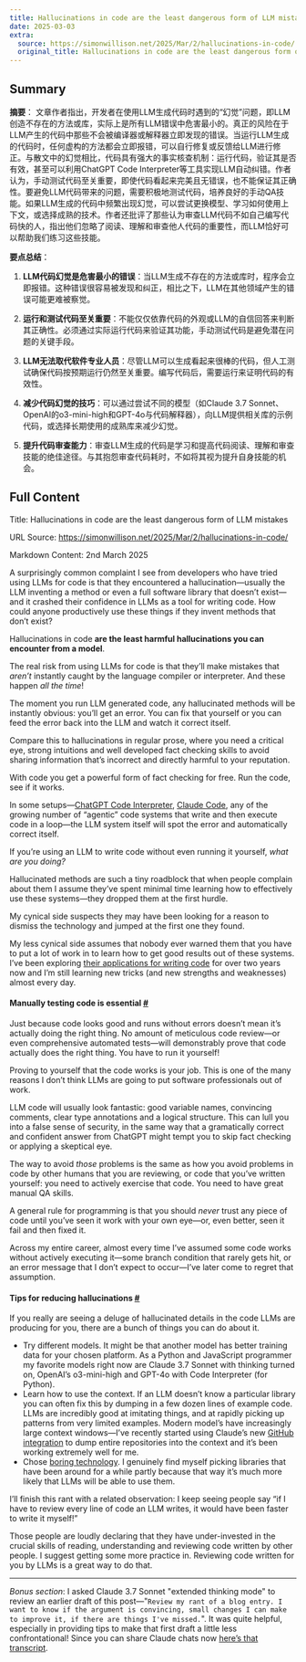 ```yaml
---
title: Hallucinations in code are the least dangerous form of LLM mistakes
date: 2025-03-03
extra:
  source: https://simonwillison.net/2025/Mar/2/hallucinations-in-code/
  original_title: Hallucinations in code are the least dangerous form of LLM mistakes
---
```

## Summary
**摘要**：
文章作者指出，开发者在使用LLM生成代码时遇到的“幻觉”问题，即LLM创造不存在的方法或库，实际上是所有LLM错误中危害最小的。真正的风险在于LLM产生的代码中那些不会被编译器或解释器立即发现的错误。当运行LLM生成的代码时，任何虚构的方法都会立即报错，可以自行修复或反馈给LLM进行修正。与散文中的幻觉相比，代码具有强大的事实核查机制：运行代码，验证其是否有效，甚至可以利用ChatGPT Code Interpreter等工具实现LLM自动纠错。作者认为，手动测试代码至关重要，即使代码看起来完美且无错误，也不能保证其正确性。要避免LLM代码带来的问题，需要积极地测试代码，培养良好的手动QA技能。如果LLM生成的代码中频繁出现幻觉，可以尝试更换模型、学习如何使用上下文，或选择成熟的技术。作者还批评了那些认为审查LLM代码不如自己编写代码快的人，指出他们忽略了阅读、理解和审查他人代码的重要性，而LLM恰好可以帮助我们练习这些技能。

**要点总结**：

1.  **LLM代码幻觉是危害最小的错误**：当LLM生成不存在的方法或库时，程序会立即报错。这种错误很容易被发现和纠正，相比之下，LLM在其他领域产生的错误可能更难被察觉。

2.  **运行和测试代码至关重要**：不能仅仅依靠代码的外观或LLM的自信回答来判断其正确性。必须通过实际运行代码来验证其功能，手动测试代码是避免潜在问题的关键手段。

3.  **LLM无法取代软件专业人员**：尽管LLM可以生成看起来很棒的代码，但人工测试确保代码按预期运行仍然至关重要。编写代码后，需要运行来证明代码的有效性。

4.  **减少代码幻觉的技巧**：可以通过尝试不同的模型（如Claude 3.7 Sonnet、OpenAI的o3-mini-high和GPT-4o与代码解释器），向LLM提供相关库的示例代码，或选择长期使用的成熟库来减少幻觉。

5.  **提升代码审查能力**：审查LLM生成的代码是学习和提高代码阅读、理解和审查技能的绝佳途径。与其抱怨审查代码耗时，不如将其视为提升自身技能的机会。

## Full Content
Title: Hallucinations in code are the least dangerous form of LLM mistakes

URL Source: https://simonwillison.net/2025/Mar/2/hallucinations-in-code/

Markdown Content:
2nd March 2025

A surprisingly common complaint I see from developers who have tried using LLMs for code is that they encountered a hallucination—usually the LLM inventing a method or even a full software library that doesn’t exist—and it crashed their confidence in LLMs as a tool for writing code. How could anyone productively use these things if they invent methods that don’t exist?

Hallucinations in code **are the least harmful hallucinations you can encounter from a model**.

The real risk from using LLMs for code is that they’ll make mistakes that _aren’t_ instantly caught by the language compiler or interpreter. And these happen _all the time_!

The moment you run LLM generated code, any hallucinated methods will be instantly obvious: you’ll get an error. You can fix that yourself or you can feed the error back into the LLM and watch it correct itself.

Compare this to hallucinations in regular prose, where you need a critical eye, strong intuitions and well developed fact checking skills to avoid sharing information that’s incorrect and directly harmful to your reputation.

With code you get a powerful form of fact checking for free. Run the code, see if it works.

In some setups—[ChatGPT Code Interpreter](https://simonwillison.net/tags/code-interpreter/), [Claude Code](https://docs.anthropic.com/en/docs/agents-and-tools/claude-code/overview), any of the growing number of “agentic” code systems that write and then execute code in a loop—the LLM system itself will spot the error and automatically correct itself.

If you’re using an LLM to write code without even running it yourself, _what are you doing?_

Hallucinated methods are such a tiny roadblock that when people complain about them I assume they’ve spent minimal time learning how to effectively use these systems—they dropped them at the first hurdle.

My cynical side suspects they may have been looking for a reason to dismiss the technology and jumped at the first one they found.

My less cynical side assumes that nobody ever warned them that you have to put a lot of work in to learn how to get good results out of these systems. I’ve been exploring [their applications for writing code](https://simonwillison.net/tags/ai-assisted-programming/) for over two years now and I’m still learning new tricks (and new strengths and weaknesses) almost every day.

#### Manually testing code is essential [#](https://simonwillison.net/2025/Mar/2/hallucinations-in-code/#qa)

Just because code looks good and runs without errors doesn’t mean it’s actually doing the right thing. No amount of meticulous code review—or even comprehensive automated tests—will demonstrably prove that code actually does the right thing. You have to run it yourself!

Proving to yourself that the code works is your job. This is one of the many reasons I don’t think LLMs are going to put software professionals out of work.

LLM code will usually look fantastic: good variable names, convincing comments, clear type annotations and a logical structure. This can lull you into a false sense of security, in the same way that a gramatically correct and confident answer from ChatGPT might tempt you to skip fact checking or applying a skeptical eye.

The way to avoid _those_ problems is the same as how you avoid problems in code by other humans that you are reviewing, or code that you’ve written yourself: you need to actively exercise that code. You need to have great manual QA skills.

A general rule for programming is that you should _never_ trust any piece of code until you’ve seen it work with your own eye—or, even better, seen it fail and then fixed it.

Across my entire career, almost every time I’ve assumed some code works without actively executing it—some branch condition that rarely gets hit, or an error message that I don’t expect to occur—I’ve later come to regret that assumption.

#### Tips for reducing hallucinations [#](https://simonwillison.net/2025/Mar/2/hallucinations-in-code/#tips)

If you really are seeing a deluge of hallucinated details in the code LLMs are producing for you, there are a bunch of things you can do about it.

*   Try different models. It might be that another model has better training data for your chosen platform. As a Python and JavaScript programmer my favorite models right now are Claude 3.7 Sonnet with thinking turned on, OpenAI’s o3-mini-high and GPT-4o with Code Interpreter (for Python).
*   Learn how to use the context. If an LLM doesn’t know a particular library you can often fix this by dumping in a few dozen lines of example code. LLMs are incredibly good at imitating things, and at rapidly picking up patterns from very limited examples. Modern model’s have increasingly large context windows—I’ve recently started using Claude’s new [GitHub integration](https://support.anthropic.com/en/articles/10167454-using-the-github-integration) to dump entire repositories into the context and it’s been working extremely well for me.
*   Chose [boring technology](https://boringtechnology.club/). I genuinely find myself picking libraries that have been around for a while partly because that way it’s much more likely that LLMs will be able to use them.

I’ll finish this rant with a related observation: I keep seeing people say “if I have to review every line of code an LLM writes, it would have been faster to write it myself!”

Those people are loudly declaring that they have under-invested in the crucial skills of reading, understanding and reviewing code written by other people. I suggest getting some more practice in. Reviewing code written for you by LLMs is a great way to do that.

* * *

_Bonus section_: I asked Claude 3.7 Sonnet "extended thinking mode" to review an earlier draft of this post—"`Review my rant of a blog entry. I want to know if the argument is convincing, small changes I can make to improve it, if there are things I've missed.`". It was quite helpful, especially in providing tips to make that first draft a little less confrontational! Since you can share Claude chats now [here’s that transcript](https://claude.ai/share/685cd6d9-f18a-47ef-ae42-e9815df821f1).

